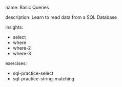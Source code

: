 name: Basic Queries

description: Learn to read data from a SQL Database

insights:
  - select
  - where
  - where-2
  - where-3

exercises:
  - sql-practice-select
  - sql-practice-string-matching
 
 

